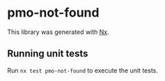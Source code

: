 # pmo-not-found

This library was generated with [Nx](https://nx.dev).

## Running unit tests

Run `nx test pmo-not-found` to execute the unit tests.
